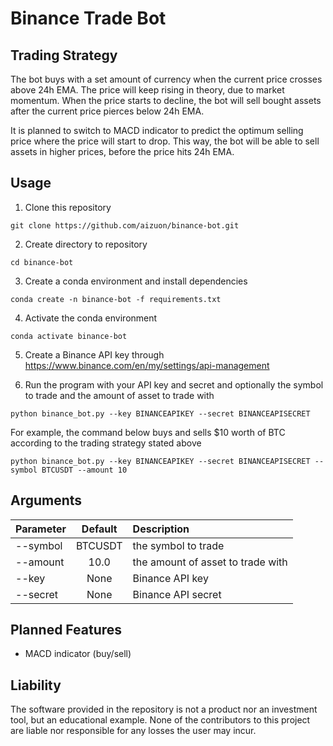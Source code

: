 # Binance Trade Bot

## Trading Strategy

The bot buys with a set amount of currency when the current price crosses above 24h EMA. The price will keep rising in theory, due to market momentum. When the price starts to decline, the bot will sell bought assets after the current price pierces below 24h EMA. 

It is planned to switch to MACD indicator to predict the optimum selling price where the price will start to drop. This way, the bot will be able to sell assets in higher prices, before the price hits 24h EMA. 

## Usage

1. Clone this repository

```
git clone https://github.com/aizuon/binance-bot.git
```

2. Create directory to repository

```
cd binance-bot
```

3. Create a conda environment and install dependencies

```
conda create -n binance-bot -f requirements.txt
```

4. Activate the conda environment

```
conda activate binance-bot
```

5. Create a Binance API key through https://www.binance.com/en/my/settings/api-management

6. Run the program with your API key and secret and optionally the symbol to trade and the amount of asset to trade with

```
python binance_bot.py --key BINANCEAPIKEY --secret BINANCEAPISECRET
```

For example, the command below buys and sells $10 worth of BTC according to the trading strategy stated above

```
python binance_bot.py --key BINANCEAPIKEY --secret BINANCEAPISECRET --symbol BTCUSDT --amount 10
```

## Arguments

| Parameter                 | Default        | Description                       |
| :------------------------ | :-------------:| :-------------------------------- |
| --symbol 	                | BTCUSDT        | the symbol to trade
| --amount                  | 10.0           | the amount of asset to trade with
| --key                     | None	         | Binance API key
| --secret                  | None	         | Binance API secret

## Planned Features

* MACD indicator (buy/sell)

## Liability

The software provided in the repository is not a product nor an investment tool, but an educational example. None of the contributors to this project are liable nor responsible for any losses the user may incur. 
